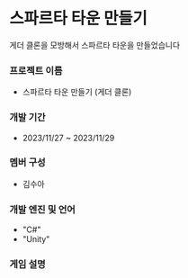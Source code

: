 # 스파르타 타운 만들기
게더 클론을 모방해서 스파르타 타운을 만들었습니다

### 프로젝트 이름
- 스파르타 타운 만들기 (게더 클론)

### 개발 기간
- 2023/11/27 ~ 2023/11/29

### 멤버 구성
- 김수아

### 개발 엔진 및 언어
- "C#"
- "Unity"

### 게임 설명

